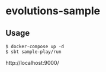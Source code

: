 # evolutions-sample

## Usage

```shell
$ docker-compose up -d
$ sbt sample-play/run
```

http://localhost:9000/

